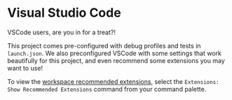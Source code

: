 # Visual Studio Code

VSCode users, are you in for a treat?!

This project comes pre-configured with debug profiles and tests in `launch.json`. 
We also preconfigured VSCode with some settings that work beautifully for this project, 
and even recommend some extensions you may want to use!

To view the
[workspace recommended extensions](https://code.visualstudio.com/docs/editor/extension-gallery#_workspace-recommended-extensions),
select the `Extensions: Show Recommended Extensions` command from your command
palette.
